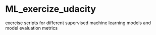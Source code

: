 # ML_exercize_udacity
exercise scripts for different supervised machine learning models and model evaluation metrics

